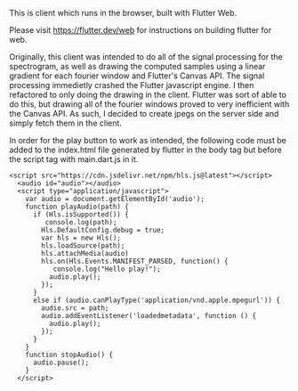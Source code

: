 This is client which runs in the browser, built with Flutter Web.

Please visit https://flutter.dev/web for instructions on building flutter for web.

Originally, this client was intended to do all of the signal processing for the spectrogram, as well as drawing the computed samples using a linear gradient for each fourier window and Flutter's Canvas API. The signal processing immedietly crashed the Flutter javascript engine. I then refactored to only doing the drawing in the client. Flutter was sort of able to do this, but drawing all of the fourier windows proved to very inefficient with the Canvas API. As such, I decided to create jpegs on the server side and simply fetch them in the client.

In order for the play button to work as intended, the following code must be added to the index.html file generated by flutter in the body tag but before the script tag with main.dart.js in it.

```
<script src="https://cdn.jsdelivr.net/npm/hls.js@latest"></script>
  <audio id="audio"></audio>
  <script type="application/javascript">
    var audio = document.getElementById('audio');
    function playAudio(path) {
      if (Hls.isSupported()) {
         console.log(path);
        Hls.DefaultConfig.debug = true;
        var hls = new Hls();
        hls.loadSource(path);
        hls.attachMedia(audio)
        hls.on(Hls.Events.MANIFEST_PARSED, function() {
           console.log("Hello play!");
          audio.play();
        });
      }
      else if (audio.canPlayType('application/vnd.apple.mpegurl')) {
        audio.src = path;
        audio.addEventListener('loadedmetadata', function () {
          audio.play();
        });
      }
    }
    function stopAudio() {
      audio.pause();
    }
  </script>
```

